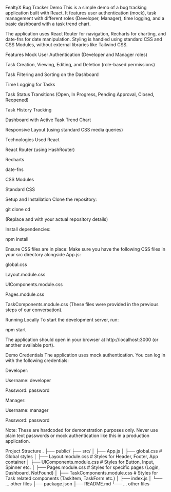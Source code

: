 FealtyX Bug Tracker Demo
This is a simple demo of a bug tracking application built with React. It features user authentication (mock), task management with different roles (Developer, Manager), time logging, and a basic dashboard with a task trend chart.

The application uses React Router for navigation, Recharts for charting, and date-fns for date manipulation. Styling is handled using standard CSS and CSS Modules, without external libraries like Tailwind CSS.

Features
Mock User Authentication (Developer and Manager roles)

Task Creation, Viewing, Editing, and Deletion (role-based permissions)

Task Filtering and Sorting on the Dashboard

Time Logging for Tasks

Task Status Transitions (Open, In Progress, Pending Approval, Closed, Reopened)

Task History Tracking

Dashboard with Active Task Trend Chart

Responsive Layout (using standard CSS media queries)

Technologies Used
React

React Router (using HashRouter)

Recharts

date-fns

CSS Modules

Standard CSS

Setup and Installation
Clone the repository:

git clone <your-github-repo-url>
cd <your-repo-name>


(Replace <your-github-repo-url> and <your-repo-name> with your actual repository details)

Install dependencies:

npm install


Ensure CSS files are in place:
Make sure you have the following CSS files in your src directory alongside App.js:

global.css

Layout.module.css

UIComponents.module.css

Pages.module.css

TaskComponents.module.css
(These files were provided in the previous steps of our conversation).

Running Locally
To start the development server, run:

npm start


The application should open in your browser at http://localhost:3000 (or another available port).

Demo Credentials
The application uses mock authentication. You can log in with the following credentials:

Developer:

Username: developer

Password: password

Manager:

Username: manager

Password: password

Note: These are hardcoded for demonstration purposes only. Never use plain text passwords or mock authentication like this in a production application.

Project Structure
.
├── public/
├── src/
│   ├── App.js
│   ├── global.css         # Global styles
│   ├── Layout.module.css  # Styles for Header, Footer, App container
│   ├── UIComponents.module.css # Styles for Button, Input, Spinner etc.
│   ├── Pages.module.css   # Styles for specific pages (Login, Dashboard, NotFound)
│   ├── TaskComponents.module.css # Styles for Task related components (TaskItem, TaskForm etc.)
│   ├── index.js
│   └── ... other files
├── package.json
├── README.md
└── ... other files